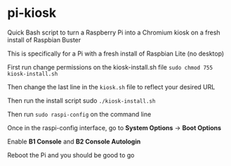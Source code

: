 # pi-kiosk
Quick Bash script to turn a Raspberry Pi into a Chromium kiosk on a fresh install of Raspbian Buster

This is specifically for a Pi with a fresh install of Raspbian Lite (no desktop)

First run change permissions on the kiosk-install.sh file `sudo chmod 755 kiosk-install.sh`

Then change the last line in the `kiosk.sh` file to reflect your desired URL

Then run the install script sudo `./kiosk-install.sh`

Then run `sudo raspi-config` on the command line

Once in the raspi-config interface, go to **System Options** -> **Boot Options**

Enable **B1 Console** and **B2 Console Autologin**
 
Reboot the Pi and you should be good to go
